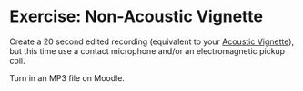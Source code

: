 # Exercise: Non-Acoustic Vignette

Create a 20 second edited recording (equivalent to your [Acoustic Vignette](acoustic_vignette.md)), but this time use a contact microphone and/or an electromagnetic pickup coil.

Turn in an MP3 file on Moodle.


